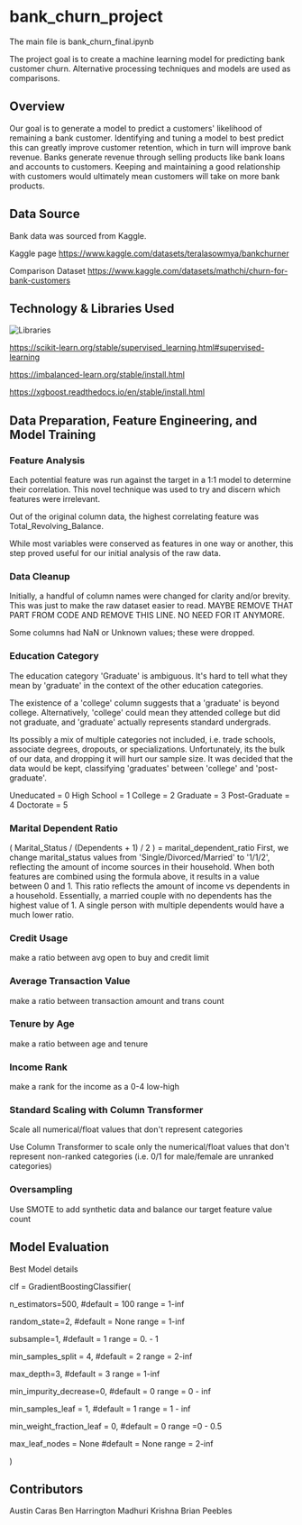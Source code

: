 # bank_churn_project

The main file is bank_churn_final.ipynb

The project goal is to create a machine learning model for predicting bank customer churn. Alternative processing techniques and models are used as comparisons.



## Overview

Our goal is to generate a model to predict a customers' likelihood of remaining a bank customer. Identifying and tuning a model to best predict this can greatly improve customer retention, which in turn will improve bank revenue. Banks generate revenue through selling products like bank loans and accounts to customers. Keeping and maintaining a good relationship with customers would ultimately mean customers will take on more bank products. 

## Data Source

Bank data was sourced from Kaggle.

Kaggle page
https://www.kaggle.com/datasets/teralasowmya/bankchurner

Comparison Dataset
https://www.kaggle.com/datasets/mathchi/churn-for-bank-customers

## Technology & Libraries Used

![Libraries](https://github.com/carasaj/bank_churn_project/blob/main/Resources/Libraries.PNG) 

https://scikit-learn.org/stable/supervised_learning.html#supervised-learning

https://imbalanced-learn.org/stable/install.html

https://xgboost.readthedocs.io/en/stable/install.html


## Data Preparation, Feature Engineering, and Model Training

### Feature Analysis

Each potential feature was run against the target in a 1:1 model to determine their correlation. This novel technique was used to try and discern which features were irrelevant.

Out of the original column data, the highest correlating feature was Total_Revolving_Balance.

While most variables were conserved as features in one way or another, this step proved useful for our initial analysis of the raw data.

### Data Cleanup

Initially, a handful of column names were changed for clarity and/or brevity. This was just to make the raw dataset easier to read.
MAYBE REMOVE THAT PART FROM CODE AND REMOVE THIS LINE. NO NEED FOR IT ANYMORE.

Some columns had NaN or Unknown values; these were dropped. 

### Education Category

The education category 'Graduate' is ambiguous. It's hard to tell what they mean by 'graduate' in the context of the other education categories.

The existence of a 'college' column suggests that a 'graduate' is beyond college. 
Alternatively, 'college' could mean they attended college but did not graduate, and 'graduate' actually represents standard undergrads.
        
Its possibly a mix of multiple categories not included, i.e. trade schools, associate degrees, dropouts, or specializations. Unfortunately, its the bulk of our data, and dropping it will hurt our sample size. It was decided that the data would be kept, classifying 'graduates' between 'college' and 'post-graduate'.

Uneducated = 0
High School = 1
College = 2
Graduate = 3
Post-Graduate = 4
Doctorate = 5


### Marital Dependent Ratio

( Marital_Status / (Dependents + 1) / 2 ) = marital_dependent_ratio
First, we change marital_status values from 'Single/Divorced/Married' to '1/1/2', reflecting the amount of income sources in their household.
When both features are combined using the formula above, it results in a value between 0 and 1. This ratio reflects the amount of income vs dependents in a household. Essentially, a married couple with no dependents has the highest value of 1. A single person with multiple dependents would have a much lower ratio.

### Credit Usage
make a ratio between avg open to buy and credit limit

### Average Transaction Value
make a ratio between transaction amount and trans count

### Tenure by Age
make a ratio between age and tenure

### Income Rank
make a rank for the income as a 0-4 low-high

### Standard Scaling with Column Transformer
Scale all numerical/float values that don't represent categories

Use Column Transformer to scale only the numerical/float values that don't
represent non-ranked categories (i.e. 0/1 for male/female are unranked categories)

### Oversampling
Use SMOTE to add synthetic data and balance our target feature value count



## Model Evaluation

Best Model details

clf = GradientBoostingClassifier(

n_estimators=500,                    #default = 100    range = 1-inf

random_state=2,                      #default = None   range = 1-inf

subsample=1,                         #default = 1   range = 0. - 1

min_samples_split = 4,               #default = 2   range = 2-inf

max_depth=3,                         #default = 3    range = 1-inf

min_impurity_decrease=0,             #default = 0    range = 0 - inf

min_samples_leaf = 1,                #default = 1   range = 1 - inf

min_weight_fraction_leaf = 0,        #default = 0   range =0 - 0.5
 
max_leaf_nodes = None                #default = None   range = 2-inf

)


## Contributors

Austin Caras
Ben Harrington
Madhuri Krishna
Brian Peebles


